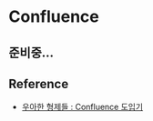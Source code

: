 # Confluence

## 준비중...

## Reference

* [우아한 형제들 : Confluence 도입기](http://woowabros.github.io/woowabros/2016/06/30/woowabros_cto.html)
